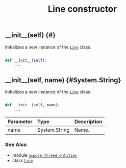 ﻿---
title: Line constructor
second_title: Aspose.3D for Python via .NET API References
description: 
type: docs
weight: 10
url: /python-net/aspose.threed.entities/line/__init__/
is_root: false
---

## \_\_init\_\_(self) {#}

Initializes a new instance of the [`Line`](/3d/python-net/aspose.threed.entities/line) class.



```python

def __init__(self):
    ...
```




## \_\_init\_\_(self, name) {#System.String}

Initializes a new instance of the [`Line`](/3d/python-net/aspose.threed.entities/line) class.



```python

def __init__(self, name):
    ...
```


| Parameter | Type | Description |
| :- | :- | :- |
| name | System.String | Name. |



### See Also
* module [`aspose.threed.entities`](../../)
* class [`Line`](/3d/python-net/aspose.threed.entities/line)
